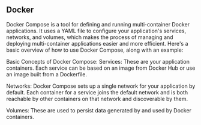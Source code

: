 ## Docker

Docker Compose is a tool for defining and running multi-container Docker applications. It uses a YAML file to configure your application's services, networks, and volumes, which makes the process of managing and deploying multi-container applications easier and more efficient. Here's a basic overview of how to use Docker Compose, along with an example:

Basic Concepts of Docker Compose:
Services: These are your application containers. Each service can be based on an image from Docker Hub or use an image built from a Dockerfile.

Networks: Docker Compose sets up a single network for your application by default. Each container for a service joins the default network and is both reachable by other containers on that network and discoverable by them.

Volumes: These are used to persist data generated by and used by Docker containers.

